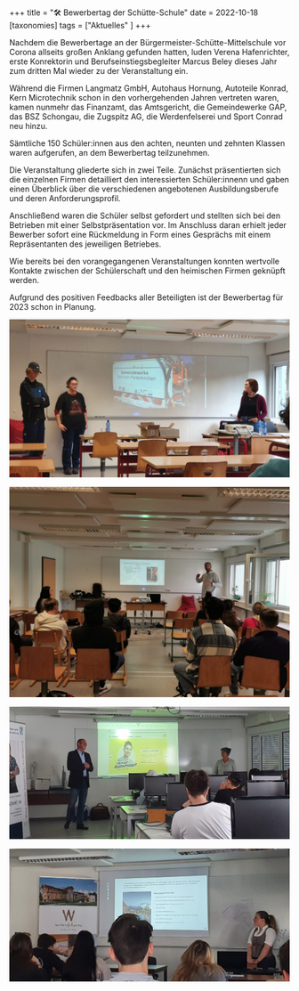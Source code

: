 +++
title = "🛠 Bewerbertag der Schütte-Schule"
date = 2022-10-18
[taxonomies]
tags = ["Aktuelles" ]
+++

Nachdem die Bewerbertage an der Bürgermeister-Schütte-Mittelschule vor Corona allseits großen Anklang gefunden hatten, luden Verena Hafenrichter, erste Konrektorin und Berufseinstiegsbegleiter Marcus Beley dieses Jahr zum dritten Mal wieder zu der Veranstaltung ein.

Während die Firmen Langmatz GmbH, Autohaus Hornung, Autoteile Konrad, Kern Microtechnik schon in den vorhergehenden Jahren vertreten waren, kamen nunmehr das Finanzamt, das Amtsgericht, die Gemeindewerke GAP, das BSZ Schongau, die Zugspitz AG, die Werdenfelserei und Sport Conrad neu hinzu.

Sämtliche 150 Schüler:innen aus den achten, neunten und zehnten Klassen waren aufgerufen, an dem Bewerbertag teilzunehmen.

Die Veranstaltung gliederte sich in zwei Teile. Zunächst präsentierten sich die einzelnen Firmen detailliert den interessierten Schüler:innenn und gaben einen Überblick über die verschiedenen angebotenen Ausbildungsberufe und deren Anforderungsprofil.

Anschließend waren die Schüler selbst gefordert und stellten sich bei den Betrieben mit einer Selbstpräsentation vor. Im Anschluss daran erhielt jeder Bewerber sofort eine Rückmeldung in Form eines Gesprächs mit einem Repräsentanten des jeweiligen Betriebes.

Wie bereits bei den vorangegangenen Veranstaltungen konnten wertvolle Kontakte zwischen der Schülerschaft und den heimischen Firmen geknüpft werden.

Aufgrund des positiven Feedbacks aller Beteiligten ist der Bewerbertag für 2023 schon in Planung.

![](images/IMG-20221018-WA0011-1024x576.jpg)

![](images/IMG-20221018-WA0009-1024x768.jpg)

![](images/20221018_111101-1024x485.jpg)

![](images/20221018_101054-1024x485.jpg)
